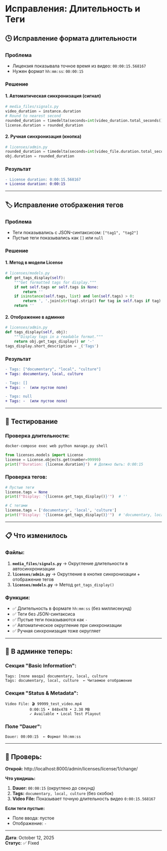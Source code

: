 # Исправления: Длительность и Теги

## 🕒 Исправление формата длительности

### Проблема
- Лицензия показывала точное время из видео: `00:00:15.568167`
- Нужен формат `hh:mm:ss`: `00:00:15`

### Решение

#### 1. Автоматическая синхронизация (сигнал)
```python
# media_files/signals.py
video_duration = instance.duration
# Round to nearest second
rounded_duration = timedelta(seconds=int(video_duration.total_seconds()))
license.duration = rounded_duration
```

#### 2. Ручная синхронизация (кнопка)
```python
# licenses/admin.py
rounded_duration = timedelta(seconds=int(video_file.duration.total_seconds()))
obj.duration = rounded_duration
```

### Результат
```diff
- License duration: 0:00:15.568167
+ License duration: 0:00:15
```

---

## 🏷️ Исправление отображения тегов

### Проблема
- Теги показывались с JSON-синтаксисом: `["tag1", "tag2"]`
- Пустые теги показывались как `[]` или `null`

### Решение

#### 1. Метод в модели License
```python
# licenses/models.py
def get_tags_display(self):
    """Get formatted tags for display."""
    if not self.tags or self.tags is None:
        return ''
    if isinstance(self.tags, list) and len(self.tags) > 0:
        return ', '.join(str(tag).strip() for tag in self.tags if tag)
    return ''
```

#### 2. Отображение в админке
```python
# licenses/admin.py
def tags_display(self, obj):
    """Display tags in a readable format."""
    return obj.get_tags_display() or '-'
tags_display.short_description = _('Tags')
```

### Результат
```diff
- Tags: ["documentary", "local", "culture"]
+ Tags: documentary, local, culture

- Tags: []
+ Tags: -  (или пустое поле)

- Tags: null
+ Tags: -  (или пустое поле)
```

---

## 🧪 Тестирование

### Проверка длительности:
```bash
docker-compose exec web python manage.py shell
```
```python
from licenses.models import License
license = License.objects.get(number=99999)
print(f"Duration: {license.duration}")  # Должно быть: 0:00:15
```

### Проверка тегов:
```python
# Пустые теги
license.tags = None
print(f"Display: '{license.get_tags_display()}'")  # ''

# С тегами
license.tags = ['documentary', 'local', 'culture']
print(f"Display: '{license.get_tags_display()}'")  # 'documentary, local, culture'
```

---

## 📋 Что изменилось

### Файлы:
1. **`media_files/signals.py`** → Округление длительности в автосинхронизации
2. **`licenses/admin.py`** → Округление в кнопке синхронизации + отображение тегов
3. **`licenses/models.py`** → Метод `get_tags_display()`

### Функции:
- ✅ Длительность в формате `hh:mm:ss` (без миллисекунд)
- ✅ Теги без JSON-синтаксиса
- ✅ Пустые теги показываются как `-`
- ✅ Автоматическое округление при синхронизации
- ✅ Ручная синхронизация тоже округляет

---

## 🎯 В админке теперь:

### Секция "Basic Information":
```
Tags: [поле ввода] documentary, local, culture
Tags: documentary, local, culture  ← Читаемое отображение
```

### Секция "Status & Metadata":
```
Video File: 🎬 99999_test_video.mp4
           0:00:15 • 848x478 • 2.38 MB
           ✓ Available • Local Test Playout
```

### Поле "Dauer":
```
Dauer: 00:00:15  ← Формат hh:mm:ss
```

---

## 🔗 Проверь:

**Открой:** http://localhost:8000/admin/licenses/license/1/change/

**Что увидишь:**
1. **Dauer:** `00:00:15` (округлено до секунд)
2. **Tags:** `documentary, local, culture` (без скобок)
3. **Video File:** Показывает точную длительность видео `0:00:15.568167`

**Если теги пустые:**
- Поле ввода: пустое
- Отображение: `-`

---

**Дата**: October 12, 2025  
**Статус**: ✅ Fixed

